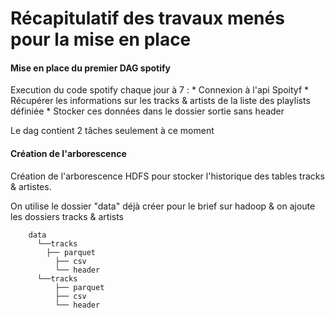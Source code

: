 
# Récapitulatif des travaux menés pour la mise en place 



#### Mise en place du premier DAG spotify

Execution du code spotify chaque jour à 7 :
	* Connexion à l'api Spoityf
	* Récupérer les informations sur les tracks & artists de la liste des playlists définiée
	* Stocker ces données dans le dossier sortie sans header
	
Le dag contient 2 tâches seulement à ce moment

#### Création de l'arborescence

Création de l'arborescence HDFS pour stocker l'historique des tables tracks & artistes.

On utilise le dossier "data"  déjà créer pour le brief sur hadoop & on ajoute les dossiers tracks & artists

		data 
		  └──tracks
			├── parquet
			  ├── csv
			  └── header
		  └──tracks
			  ├── parquet
			  ├── csv
			  └── header
			  
